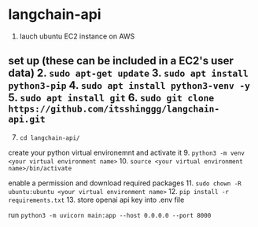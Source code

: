 # langchain-api

1. lauch ubuntu EC2 instance on AWS

set up (these can be included in a EC2's user data)
2. `sudo apt-get update`
3. `sudo apt install python3-pip`
4. `sudo apt install python3-venv -y`
5. `sudo apt install git`
6. `sudo git clone https://github.com/itsshinggg/langchain-api.git`
-----

7. `cd langchain-api/`

create your python virtual environemnt and activate it
9. `python3 -m venv <your virtual environment name>`
10. `source <your virtual environment name>/bin/activate`

enable a permission and download required packages
11. `sudo chown -R ubuntu:ubuntu <your virtual environment name>`
12. `pip install -r requirements.txt`
13. store openai api key into .env file

run  `python3 -m uvicorn main:app --host 0.0.0.0 --port 8000`

